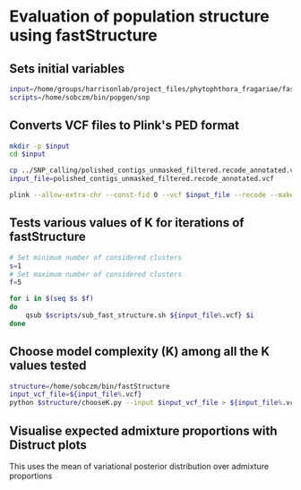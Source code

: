 # Evaluation of population structure using fastStructure

## Sets initial variables

```bash
input=/home/groups/harrisonlab/project_files/phytophthora_fragariae/fastStructure
scripts=/home/sobczm/bin/popgen/snp
```

## Converts VCF files to Plink's PED format

```bash
mkdir -p $input
cd $input

cp ../SNP_calling/polished_contigs_unmasked_filtered.recode_annotated.vcf .
input_file=polished_contigs_unmasked_filtered.recode_annotated.vcf

plink --allow-extra-chr --const-fid 0 --vcf $input_file --recode --make-bed --out ${input_file%.vcf} > ${input_file%.vcf}.log
```

## Tests various values of K for iterations of fastStructure

```bash
# Set minimum number of considered clusters
s=1
# Set maximum number of considered clusters
f=5

for i in $(seq $s $f)
do
    qsub $scripts/sub_fast_structure.sh ${input_file%.vcf} $i
done
```

## Choose model complexity (K) among all the K values tested

```bash
structure=/home/sobczm/bin/fastStructure
input_vcf_file=${input_file%.vcf}
python $structure/chooseK.py --input $input_vcf_file > ${input_file%.vcf}_K_choice
```

## Visualise expected admixture proportions with Distruct plots

This uses the mean of variational posterior distribution
over admixture proportions
